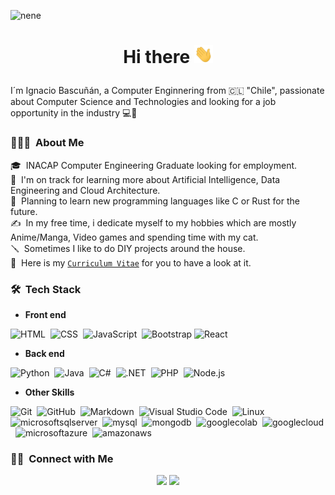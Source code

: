 ![nene](https://media.licdn.com/dms/image/C4E16AQGhtWvt4ncHVg/profile-displaybackgroundimage-shrink_350_1400/0/1643739844100?e=1715212800&v=beta&t=SqUKVY6ZYjSkZJ0yUBgFVMrrJz2a8vtFx4T7c_3LrPM)

# <p align=center> Hi there <img src="https://raw.githubusercontent.com/ABSphreak/ABSphreak/master/gifs/Hi.gif" width="30px"> </p>

I´m Ignacio Bascuñán, a Computer Enginnering from 🇨🇱 "Chile", passionate about Computer Science and Technologies and looking for a job opportunity in the industry 💻🌠

### 👨🏻‍💻 &nbsp;About Me

🎓 &nbsp;INACAP Computer Engineering Graduate looking for employment.\
🌱 &nbsp;I'm on track for learning more about Artificial Intelligence, Data Engineering and Cloud Architecture.\
🤖 &nbsp;Planning to learn new programming languages like C or Rust for the future.\
✍️ &nbsp;In my free time, i dedicate myself to my hobbies which are mostly Anime/Manga, Video games and spending time with my cat.\
🪛 &nbsp;Sometimes I like to do DIY projects around the house.\
📄 &nbsp;Here is my [`Curriculum Vitae`](https://drive.google.com/file/d/12Yd_p9_IMFAK9Ko9oq7nlvENGb3Us32c/view?usp=drive_link) for you to have a look at it.

### 🛠 &nbsp;Tech Stack

* **Front end**

![HTML](https://img.shields.io/badge/-HTML-05122A?style=flat&logo=HTML5)&nbsp; 
![CSS](https://img.shields.io/badge/-CSS-05122A?style=flat&logo=CSS3&logoColor=1572B6)&nbsp;
![JavaScript](https://img.shields.io/badge/-JavaScript-05122A?style=flat&logo=javascript)&nbsp;
![Bootstrap](https://img.shields.io/badge/-Bootstrap-05122A?style=flat&logo=bootstrap&logoColor=563D7C)
![React](https://img.shields.io/badge/-React-05122A?style=flat&logo=react)&nbsp;

* **Back end**

![Python](https://img.shields.io/badge/-Python-05122A?style=flat&logo=python)&nbsp;
![Java](https://img.shields.io/badge/-Java-05122A?style=flat&logo=coffeescript&logoColor=FFA518)&nbsp;
![C#](https://img.shields.io/badge/-CSharp-05122A?style=flat&logo=csharp&logoColor=512BD4)&nbsp;
![.NET](https://img.shields.io/badge/-.NET-05122A?style=flat&logo=dotnet&logoColor=#512BD4)&nbsp;
![PHP](https://img.shields.io/badge/-PHP-05122A?style=flat&logo=php&logoColor=#777BB4)&nbsp;
![Node.js](https://img.shields.io/badge/-Node.js-05122A?style=flat&logo=node.js)&nbsp;

* **Other Skills**

![Git](https://img.shields.io/badge/-Git-05122A?style=flat&logo=git)&nbsp;
![GitHub](https://img.shields.io/badge/-GitHub-05122A?style=flat&logo=github)&nbsp;
![Markdown](https://img.shields.io/badge/-Markdown-05122A?style=flat&logo=markdown)&nbsp;
![Visual Studio Code](https://img.shields.io/badge/-Visual%20Studio%20Code-05122A?style=flat&logo=visual-studio-code&logoColor=007ACC)&nbsp;
![Linux](https://img.shields.io/badge/-Linux-05122A?style=flat&logo=linux)&nbsp;
![microsoftsqlserver](https://img.shields.io/badge/-Microsoft%20Sql%20Server-05122A?style=flat&logo=microsoftsqlserver&logoColor=#CC2927)&nbsp;
![mysql](https://img.shields.io/badge/-MySQL-05122A?style=flat&logo=mysql&logoColor=#4479A1)&nbsp;
![mongodb](https://img.shields.io/badge/-MongoDB-05122A?style=flat&logo=mongodb&logoColor=#47A248)&nbsp;
![googlecolab](https://img.shields.io/badge/-Google%20Colab-05122A?style=flat&logo=googlecolab&logoColor=#F9AB00)&nbsp;
![googlecloud](https://img.shields.io/badge/-Google%20Cloud-05122A?style=flat&logo=googlecloud&logoColor=#4285F4)&nbsp;
![microsoftazure](https://img.shields.io/badge/-Microsoft%20Azure-05122A?style=flat&logo=microsoftazure&logoColor=#0078D4)&nbsp;
![amazonaws](https://img.shields.io/badge/-AWS-05122A?style=flat&logo=amazonaws&logoColor=#232F3E)&nbsp;




### 🤝🏻 &nbsp;Connect with Me

<p align="center">
<a href="https://www.linkedin.com/in/ignaciobascunan/"><img src="https://img.shields.io/badge/linkedin-%230077B5.svg?style=for-the-badge&logo=linkedin&logoColor=white"/></a>
<a href="mailto:igna.bascu@outlook.com"><img src="https://img.shields.io/badge/Microsoft_Outlook-0078D4?style=for-the-badge&logo=microsoft-outlook&logoColor=white"/></a>
</p>
